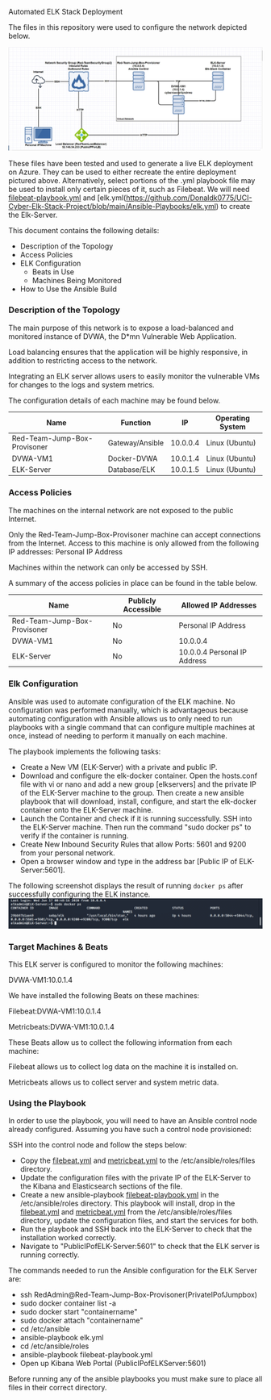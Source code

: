 Automated ELK Stack Deployment

The files in this repository were used to configure the network depicted below.

![My Network Diagram](https://github.com/Donaldk0775/UCI-Cyber-Elk-Stack-Project/blob/main/Images/My%20Network%20Diagram.jpg)

These files have been tested and used to generate a live ELK deployment on Azure. They can be used to either recreate the entire deployment pictured above. Alternatively, select portions of the .yml playbook file may be used to install only certain pieces of it, such as Filebeat.
We will need [filebeat-playbook.yml](https://github.com/Donaldk0775/UCI-Cyber-Elk-Stack-Project/blob/main/Ansible-Playbooks/filebeat-playbook.yml) and [elk.yml(https://github.com/Donaldk0775/UCI-Cyber-Elk-Stack-Project/blob/main/Ansible-Playbooks/elk.yml) to create the Elk-Server.


This document contains the following details:
- Description of the Topology
- Access Policies
- ELK Configuration
  - Beats in Use
  - Machines Being Monitored
- How to Use the Ansible Build


### Description of the Topology

The main purpose of this network is to expose a load-balanced and monitored instance of DVWA, the D*mn Vulnerable Web Application.

Load balancing ensures that the application will be highly responsive, in addition to restricting access to the network.

Integrating an ELK server allows users to easily monitor the vulnerable VMs for changes to the logs and system metrics.

The configuration details of each machine may be found below.

| Name                         | Function        | IP       | Operating System |
|------------------------------|-----------------|----------|------------------|
| Red-Team-Jump-Box-Provisoner | Gateway/Ansible | 10.0.0.4 | Linux (Ubuntu)   |
| DVWA-VM1                     | Docker-DVWA     | 10.0.1.4 | Linux (Ubuntu)   |
| ELK-Server                   | Database/ELK    | 10.0.1.5 | Linux (Ubuntu)   |

### Access Policies

The machines on the internal network are not exposed to the public Internet. 

Only the Red-Team-Jump-Box-Provisoner machine can accept connections from the Internet. Access to this machine is only allowed from the following IP addresses:
Personal IP Address

Machines within the network can only be accessed by SSH.

A summary of the access policies in place can be found in the table below.

| Name                         | Publicly Accessible | Allowed IP Addresses          |
|------------------------------|---------------------|-------------------------------|
| Red-Team-Jump-Box-Provisoner | No                  | Personal IP Address           |
| DVWA-VM1                     | No                  | 10.0.0.4                      |
| ELK-Server                   | No                  | 10.0.0.4  Personal IP Address |

### Elk Configuration

Ansible was used to automate configuration of the ELK machine. 
No configuration was performed manually, which is advantageous because automating configuration with Ansible allows us to only need to run playbooks with a single command that can configure multiple machines at once, instead of needing to perform it manually on each machine.


The playbook implements the following tasks:

*  Create a New VM (ELK-Server) with a private and public IP.
*  Download and configure the elk-docker container. Open the hosts.conf file with vi or nano and add a new group [elkservers] and the private IP of the ELK-Server machine to the group. Then create a new ansible playbook that will download, install, configure, and start the elk-docker container onto the ELK-Server machine.
*  Launch the Container and check if it is running successfully. SSH into the ELK-Server machine. Then run the command "sudo docker ps" to verify if the container is running.
*  Create New Inbound Security Rules that allow Ports: 5601 and 9200 from your personal network.
*  Open a browser window and type in the address bar [Public IP of ELK-Server:5601].

The following screenshot displays the result of running `docker ps` after successfully configuring the ELK instance.
![Docker PS](https://github.com/Donaldk0775/UCI-Cyber-Elk-Stack-Project/blob/main/Images/Docker_ps.jpg)


### Target Machines & Beats
This ELK server is configured to monitor the following machines:

DVWA-VM1:10.0.1.4

We have installed the following Beats on these machines:

Filebeat:DVWA-VM1:10.0.1.4

Metricbeats:DVWA-VM1:10.0.1.4

These Beats allow us to collect the following information from each machine:

Filebeat allows us to collect log data on the machine it is installed on.

Metricbeats allows us to collect server and system metric data.

### Using the Playbook
In order to use the playbook, you will need to have an Ansible control node already configured. Assuming you have such a control node provisioned: 

SSH into the control node and follow the steps below:

*  Copy the [filebeat.yml](https://github.com/Donaldk0775/UCI-Cyber-Elk-Stack-Project/blob/main/Ansible%20Configuration%20Files/filebeat.yml) and [metricbeat.yml](https://github.com/Donaldk0775/UCI-Cyber-Elk-Stack-Project/blob/main/Ansible%20Configuration%20Files/metricbeat.yml) to the /etc/ansible/roles/files directory.
*  Update the configuration files with the private IP of the ELK-Server to the Kibana and Elasticsearch sections of the file.
*  Create a new ansible-playbook [filebeat-playbook.yml](https://github.com/Donaldk0775/UCI-Cyber-Elk-Stack-Project/blob/main/Ansible-Playbooks/filebeat-playbook.yml) in the /etc/ansible/roles directory. This playbook will install, drop in the [filebeat.yml](https://github.com/Donaldk0775/UCI-Cyber-Elk-Stack-Project/blob/main/Ansible%20Configuration%20Files/filebeat.yml) and [metricbeat.yml](https://github.com/Donaldk0775/UCI-Cyber-Elk-Stack-Project/blob/main/Ansible%20Configuration%20Files/metricbeat.yml) from the /etc/ansible/roles/files directory, update the configuration files, and start the services for both.
*  Run the playbook and SSH back into the ELK-Server to check that the installation worked correctly.
*  Navigate to "PublicIPofELK-Server:5601" to check that the ELK server is running correctly.


The commands needed to run the Ansible configuration for the ELK Server are:


*  ssh RedAdmin@Red-Team-Jump-Box-Provisoner(PrivateIPofJumpbox)
*  sudo docker container list -a
*  sudo docker start "containername"
*  sudo docker attach "containername"
*  cd /etc/ansible
*  ansible-playbook elk.yml
*  cd /etc/ansible/roles
*  ansible-playbook filebeat-playbook.yml
*  Open up Kibana Web Portal (PublicIPofELKServer:5601)

Before running any of the ansible playbooks you must make sure to place all files in their correct directory.
